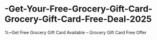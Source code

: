 # -Get-Your-Free-Grocery-Gift-Card-Grocery-Gift-Card-Free-Deal-2025
%~Get Free Grocery Gift Card Available – Grocery Gift Card Free Offer
